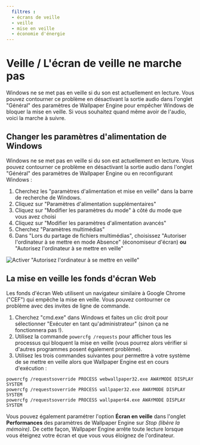 ```yaml
---
  filtres :
  - écrans de veille
  - veille
  - mise en veille
  - économie d'énergie
---
```


# Veille / L'écran de veille ne marche pas

Windows ne se met pas en veille si du son est actuellement en lecture. Vous pouvez contourner ce problème en désactivant la sortie audio dans l'onglet "Général" des paramètres de Wallpaper Engine pour empêcher Windows de bloquer la mise en veille. Si vous souhaitez quand même avoir de l'audio, voici la marche à suivre.

## Changer les paramètres d'alimentation de Windows

Windows ne se met pas en veille si du son est actuellement en lecture. Vous pouvez contourner ce problème en désactivant la sortie audio dans l'onglet "Général" des paramètres de Wallpaper Engine ou en reconfigurant Windows :

1. Cherchez les "paramètres d'alimentation et mise en veille" dans la barre de recherche de Windows.
2. Cliquez sur "Paramètres d'alimentation supplémentaires"
3. Cliquez sur "Modifier les paramètres du mode" à côté du mode que vous avez choisi
4. Cliquez sur "Modifier les paramètres d'alimentation avancés"
5. Cherchez "Paramètres multimédias"
6. Dans "Lors du partage de fichiers multimédias", choisissez "Autoriser l'ordinateur à se mettre en mode Absence" (économiseur d'écran) **ou** "Autorisez l'ordinateur à se mettre en veille"

![Activer "Autorisez l'ordinateur à se mettre en veille"](./power.gif)

## La mise en veille les fonds d'écran Web

Les fonds d'écran Web utilisent un navigateur similaire à Google Chrome ("CEF") qui empêche la mise en veille. Vous pouvez contourner ce problème avec des invites de ligne de commande.

1. Cherchez "cmd.exe" dans Windows et faites un clic droit pour sélectionner "Exécuter en tant qu'administrateur" (sinon ça ne fonctionnera pas !).
2. Utilisez la commande `powercfg /requests` pour afficher tous les processus qui bloquent la mise en veille (vous pourrez alors vérifier si d'autres programmes posent également problème).
3. Utilisez les trois commandes suivantes pour permettre à votre système de se mettre en veille alors que Wallpaper Engine est en cours d'exécution :

```
powercfg /requestsoverride PROCESS webwallpaper32.exe AWAYMODE DISPLAY SYSTEM
powercfg /requestsoverride PROCESS wallpaper32.exe AWAYMODE DISPLAY SYSTEM
powercfg /requestsoverride PROCESS wallpaper64.exe AWAYMODE DISPLAY SYSTEM
```

Vous pouvez également paramétrer l'option **Écran en veille** dans l'onglet **Performances** des paramètres de Wallpaper Engine sur *Stop (libère la mémoire)*. De cette façon, Wallpaper Engine arrête toute lecture lorsque vous éteignez votre écran et que vous vous éloignez de l'ordinateur.